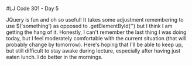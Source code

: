 #LJ Code 301 - Day 5

JQuery is fun and oh so useful! It takes some adjustment remembering to use $('something') as opposed to .getElementById('') but I think I am getting the hang of it. Honestly, I can't remember the last thing I was doing today, but I feel moderately comfortable with the current situation (that will probably change by tomorrow). Here's hoping that I'll be able to keep up, but still difficult to stay awake during lecture, especially after having just eaten lunch. I do better in the mornings.
